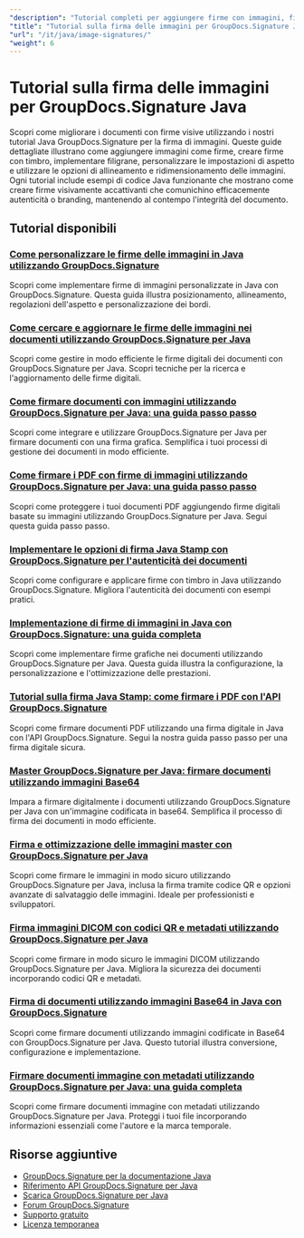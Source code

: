 ```yaml
---
"description": "Tutorial completi per aggiungere firme con immagini, filigrane e timbri ai documenti utilizzando GroupDocs.Signature per Java."
"title": "Tutorial sulla firma delle immagini per GroupDocs.Signature Java"
"url": "/it/java/image-signatures/"
"weight": 6
---
```


# Tutorial sulla firma delle immagini per GroupDocs.Signature Java

Scopri come migliorare i documenti con firme visive utilizzando i nostri tutorial Java GroupDocs.Signature per la firma di immagini. Queste guide dettagliate illustrano come aggiungere immagini come firme, creare firme con timbro, implementare filigrane, personalizzare le impostazioni di aspetto e utilizzare le opzioni di allineamento e ridimensionamento delle immagini. Ogni tutorial include esempi di codice Java funzionante che mostrano come creare firme visivamente accattivanti che comunichino efficacemente autenticità o branding, mantenendo al contempo l'integrità del documento.

## Tutorial disponibili

### [Come personalizzare le firme delle immagini in Java utilizzando GroupDocs.Signature](./customize-image-signatures-java-groupdocs-signature/)
Scopri come implementare firme di immagini personalizzate in Java con GroupDocs.Signature. Questa guida illustra posizionamento, allineamento, regolazioni dell'aspetto e personalizzazione dei bordi.

### [Come cercare e aggiornare le firme delle immagini nei documenti utilizzando GroupDocs.Signature per Java](./groupdocs-signature-java-image-signatures/)
Scopri come gestire in modo efficiente le firme digitali dei documenti con GroupDocs.Signature per Java. Scopri tecniche per la ricerca e l'aggiornamento delle firme digitali.

### [Come firmare documenti con immagini utilizzando GroupDocs.Signature per Java: una guida passo passo](./sign-documents-image-groupdocs-signature-java/)
Scopri come integrare e utilizzare GroupDocs.Signature per Java per firmare documenti con una firma grafica. Semplifica i tuoi processi di gestione dei documenti in modo efficiente.

### [Come firmare i PDF con firme di immagini utilizzando GroupDocs.Signature per Java: una guida passo passo](./sign-pdf-image-signature-groupdocs-java/)
Scopri come proteggere i tuoi documenti PDF aggiungendo firme digitali basate su immagini utilizzando GroupDocs.Signature per Java. Segui questa guida passo passo.

### [Implementare le opzioni di firma Java Stamp con GroupDocs.Signature per l'autenticità dei documenti](./implement-java-stamp-sign-options-groupdocs-signature/)
Scopri come configurare e applicare firme con timbro in Java utilizzando GroupDocs.Signature. Migliora l'autenticità dei documenti con esempi pratici.

### [Implementazione di firme di immagini in Java con GroupDocs.Signature: una guida completa](./mastering-image-signatures-java-groupdocs/)
Scopri come implementare firme grafiche nei documenti utilizzando GroupDocs.Signature per Java. Questa guida illustra la configurazione, la personalizzazione e l'ottimizzazione delle prestazioni.

### [Tutorial sulla firma Java Stamp: come firmare i PDF con l'API GroupDocs.Signature](./java-groupdocs-signature-stamp-tutorial/)
Scopri come firmare documenti PDF utilizzando una firma digitale in Java con l'API GroupDocs.Signature. Segui la nostra guida passo passo per una firma digitale sicura.

### [Master GroupDocs.Signature per Java: firmare documenti utilizzando immagini Base64](./groupdocs-signature-java-base64-image/)
Impara a firmare digitalmente i documenti utilizzando GroupDocs.Signature per Java con un'immagine codificata in base64. Semplifica il processo di firma dei documenti in modo efficiente.

### [Firma e ottimizzazione delle immagini master con GroupDocs.Signature per Java](./groupdocs-signature-java-image-optimization/)
Scopri come firmare le immagini in modo sicuro utilizzando GroupDocs.Signature per Java, inclusa la firma tramite codice QR e opzioni avanzate di salvataggio delle immagini. Ideale per professionisti e sviluppatori.

### [Firma immagini DICOM con codici QR e metadati utilizzando GroupDocs.Signature per Java](./sign-dicom-images-groupdocs-signature-java/)
Scopri come firmare in modo sicuro le immagini DICOM utilizzando GroupDocs.Signature per Java. Migliora la sicurezza dei documenti incorporando codici QR e metadati.

### [Firma di documenti utilizzando immagini Base64 in Java con GroupDocs.Signature](./sign-document-base64-image-groupdocs-signature-java/)
Scopri come firmare documenti utilizzando immagini codificate in Base64 con GroupDocs.Signature per Java. Questo tutorial illustra conversione, configurazione e implementazione.

### [Firmare documenti immagine con metadati utilizzando GroupDocs.Signature per Java: una guida completa](./sign-image-documents-metadata-groupdocs-signature-java/)
Scopri come firmare documenti immagine con metadati utilizzando GroupDocs.Signature per Java. Proteggi i tuoi file incorporando informazioni essenziali come l'autore e la marca temporale.

## Risorse aggiuntive

- [GroupDocs.Signature per la documentazione Java](https://docs.groupdocs.com/signature/java/)
- [Riferimento API GroupDocs.Signature per Java](https://reference.groupdocs.com/signature/java/)
- [Scarica GroupDocs.Signature per Java](https://releases.groupdocs.com/signature/java/)
- [Forum GroupDocs.Signature](https://forum.groupdocs.com/c/signature)
- [Supporto gratuito](https://forum.groupdocs.com/)
- [Licenza temporanea](https://purchase.groupdocs.com/temporary-license/)
